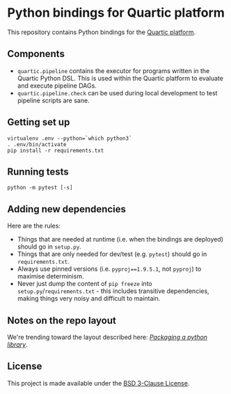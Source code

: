 # Python bindings for Quartic platform
This repository contains Python bindings for the [Quartic platform](https://www.quartic.io).

## Components
 - `quartic.pipeline` contains the executor for programs written in the Quartic Python DSL. This
   is used within the Quartic platform to evaluate and execute pipeline DAGs.
 - `quartic.pipeline.check` can be used during local development to test pipeline scripts are sane.

## Getting set up

```
virtualenv .env --python=`which python3`
. .env/bin/activate
pip install -r requirements.txt
```

## Running tests

```
python -m pytest [-s]
```

## Adding new dependencies

Here are the rules:

- Things that are needed at runtime (i.e. when the bindings are deployed) should go in `setup.py`.
- Things that are only needed for dev/test (e.g. `pytest`) should go in `requirements.txt`.
- Always use pinned versions (i.e. `pyproj==1.9.5.1`, not `pyproj`) to maximise determinism.
- Never just dump the content of `pip freeze` into `setup.py`/`requirements.txt` - this includes transitive dependencies,
  making things very noisy and difficult to maintain.

## Notes on the repo layout

We're trending toward the layout described here:
*[Packaging a python library](https://blog.ionelmc.ro/2014/05/25/python-packaging/)*.

## License
This project is made available under the [BSD 3-Clause License](https://github.com/quartictech/quartic-python/blob/develop/LICENSE).


